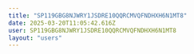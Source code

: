 ```yaml
---
title: "SP119GBG8NJWRY1JSDRE10QQRCMVQFNDHXH6N1MT8"
date: 2025-03-20T11:05:42.616Z
user: SP119GBG8NJWRY1JSDRE10QQRCMVQFNDHXH6N1MT8
layout: "users"
---
```

    